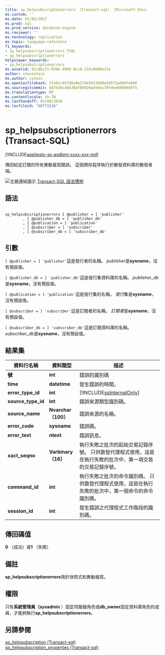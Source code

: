 ```yaml
---
title: sp_helpsubscriptionerrors （Transact-sql） |Microsoft Docs
ms.custom: ''
ms.date: 03/04/2017
ms.prod: sql
ms.prod_service: database-engine
ms.reviewer: ''
ms.technology: replication
ms.topic: language-reference
f1_keywords:
- sp_helpsubscriptionerrors_TSQL
- sp_helpsubscriptionerrors
helpviewer_keywords:
- sp_helpsubscriptionerrors
ms.assetid: 01c8bc21-939e-490d-8cc8-219c068be31e
author: stevestein
ms.author: sstein
ms.openlocfilehash: 2fe01c857d8a9e27de56538d0e595f3ad89f4d96
ms.sourcegitcommit: b87d36c46b39af8b929ad94ec707dee8800950f5
ms.translationtype: MT
ms.contentlocale: zh-TW
ms.lasthandoff: 02/08/2020
ms.locfileid: "68771516"
---
```

# <a name="sp_helpsubscriptionerrors-transact-sql"></a>sp_helpsubscriptionerrors (Transact-SQL)
[!INCLUDE[appliesto-ss-asdbmi-xxxx-xxx-md](../../includes/appliesto-ss-asdbmi-xxxx-xxx-md.md)]

  傳回給定訂閱的所有異動複寫錯誤。 這個預存程序執行於散發資料庫的散發者端。  
  
 ![主題連結圖示](../../database-engine/configure-windows/media/topic-link.gif "主題連結圖示") [Transact-SQL 語法慣例](../../t-sql/language-elements/transact-sql-syntax-conventions-transact-sql.md)  
  
## <a name="syntax"></a>語法  
  
```  
  
sp_helpsubscriptionerrors [ @publisher = ] 'publisher'  
        , [ @publisher_db = ] 'publisher_db'   
        , [ @publication = ] 'publication'   
        , [ @subscriber = ] 'subscriber'   
        , [ @subscriber_db = ] 'subscriber_db'  
```  
  
## <a name="arguments"></a>引數  
`[ @publisher = ] 'publisher'`這是發行者的名稱。 *publisher*是**sysname**，沒有預設值。  
  
`[ @publisher_db = ] 'publisher_db'`這是發行集資料庫的名稱。 *publisher_db*是**sysname**，沒有預設值。  
  
`[ @publication = ] 'publication'`這是發行集的名稱。 *發行*集是**sysname**，沒有預設值。  
  
`[ @subscriber = ] 'subscriber'`這是訂閱者的名稱。 *訂閱者*是**sysname**，沒有預設值。  
  
`[ @subscriber_db = ] 'subscriber_db'`這是訂閱資料庫的名稱。 *subscriber_db*是**sysname**，沒有預設值。  
  
## <a name="result-set"></a>結果集  
  
|資料行名稱|資料類型|描述|  
|-----------------|---------------|-----------------|  
|**號**|**int**|錯誤的識別碼|  
|**time**|**datetime**|發生錯誤的時間。|  
|**error_type_id**|**int**|[!INCLUDE[ssInternalOnly](../../includes/ssinternalonly-md.md)]|  
|**source_type_id**|**int**|錯誤來源類型識別碼。|  
|**source_name**|**Nvarchar （100）**|錯誤來源的名稱。|  
|**error_code**|**sysname**|錯誤碼。|  
|**error_text**|**ntext**|錯誤訊息。|  
|**xact_seqno**|**Varbinary （16）**|執行失敗之批次的起始交易記錄序號。 只供散發代理程式使用，這是在執行失敗的批次中，第一項交易的交易記錄序號。|  
|**command_id**|**int**|執行失敗之批次的命令識別碼。 只供散發代理程式使用，這是在執行失敗的批次中，第一個命令的命令識別碼。|  
|**session_id**|**int**|發生錯誤之代理程式工作階段的識別碼。|  
  
## <a name="return-code-values"></a>傳回碼值  
 **0** （成功）或**1** （失敗）  
  
## <a name="remarks"></a>備註  
 **sp_helpsubscriptionerrors**用於快照式和異動複寫。  
  
## <a name="permissions"></a>權限  
 只有**系統管理員（sysadmin** ）固定伺服器角色或**db_owner**固定資料庫角色的成員，才能夠執行**sp_helpsubscriptionerrors**。  
  
## <a name="see-also"></a>另請參閱  
 [sp_helpsubscription &#40;Transact-sql&#41;](../../relational-databases/system-stored-procedures/sp-helpsubscription-transact-sql.md)   
 [sp_helpsubscription_properties &#40;Transact-sql&#41;](../../relational-databases/system-stored-procedures/sp-helpsubscription-properties-transact-sql.md)  
  
  
